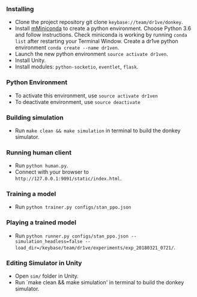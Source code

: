 ### Installing 

- Clone the project repository git clone `keybase://team/dr1ve/donkey`.
- Install [mMiniconda](https://conda.io/miniconda.html) to create a python
  environment. Choose Python 3.6 and follow instructions. Check miniconda is
  working by running `conda list` after restarting your Terminal Window.
  Create a dr1ve python environment `conda create --name dr1ven`.
- Launch the new python environment `source activate dr1ven`.
- Install Unity.
- Install modules: `python-socketio`, `eventlet`, `flask`.

### Python Environment 

- To activate this environment, use `source activate dr1ven`
- To deactivate environment, use `source deactivate`

### Building simulation

- Run `make clean && make simulation` in terminal to build the donkey
  simulator.

### Running human client

- Run `python human.py`.
- Connect with your browser to `http://127.0.0.1:9091/static/index.html`.

### Training a model

- Run `python trainer.py configs/stan_ppo.json`

### Playing a trained model

- Run `python runner.py configs/stan_ppo.json --simulation_headless=false
  --load_dir=/keybase/team/dr1ve/experiments/exp_20180321_0721/`.

### Editing Simulator in Unity 

- Open `sim/` folder in Unity.
- Run `make clean && make simulation' in terminal to build the donkey
  simulator.
